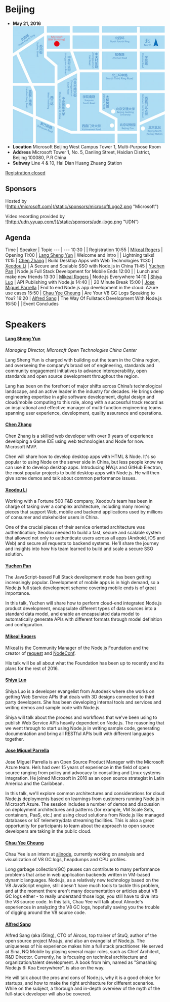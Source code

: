 # Beijing

* **May 21, 2016**
![Microsoft-Beijing](/static/beijing-map.jpg "Beijing location")
* **Location** Microsoft Beijing West Campus Tower 1, Multi-Purpose Room
* **Address** Microsoft Tower 1, No. 5, Danling Street, Haidian District, Beijing 100080, P.R China
* **Subway** Line 4 & 10, Hai Dian Huang Zhuang Station

<a class="button" href="">Registration closed</a>

## Sponsors

Hosted by  
![http://microsoft.com](/static/sponsors/microsoftLogo2.png "Microsoft")

Video recording provided by  
![http://udn.yyuap.com/](/static/sponsors/udn-logo.png "UDN")


## Agenda

Time | Speaker | Topic
--- | ---
10:30 |   | Registration
10:55 | [Mikeal Rogers](https://twitter.com/mikeal) | Opening
11:00 | [Lang Sheng Yun](https://www.linkedin.com/in/layun) | Welcome and intro
      | | Lightning talks!
11:15 | [Chen Zhang](https://github.com/zcxp) | Build Desktop Apps with Web Technologies
11:30 | [Xeodou Li](https://github.com/xeodou) | A Secure and Scalable SSO with Node.js in China
11:45 | [Yuchen Pan](https://github.com/rachel4869) | Node.js Full Stack Development for Mobile Ends
12:00 |   | Lunch and make new friends
13:30 | [Mikeal Rogers](https://twitter.com/mikeal) | Node.js Everywhere
14:10 | [Shiya Luo](https://twitter.com/ShiyaLuo) | API Publishing with Node.js
14:40 |   | 20 Minute Break
15:00 | [Jose Miguel Parrella](https://twitter.com/bureado) | End to end Node.js app development in the cloud: Azure use cases
15:50 | [Chau Yee Cheung](https://github.com/joyeecheung) |  Are Your V8 GC Logs Speaking to You?
16:20 | [Alfred Sang](https://github.com/i5ting) | The Way Of Fullstack Development With Node.js
16:50 |   | Event Concludes

# Speakers

#### [Lang Sheng Yun](https://www.linkedin.com/in/layun)
*Managing Director, Microsoft Open Technologies China Center*

Lang Sheng Yun is charged with building out the team in the China region, and overseeing the company’s broad set of engineering, standards and community engagement initiatives to advance interoperability, open standards and open source development throughout the region.

Lang has been on the forefront of major shifts across China’s technological landscape, and an active leader in the industry for decades. He brings deep engineering expertise in agile software development, digital design and cloud/mobile computing to this role, along with a successful track record as an inspirational and effective manager of multi-function engineering teams spanning user experience, development, quality assurance and operations.


#### [Chen Zhang](https://github.com/zcxp)

Chen Zhang is a skilled web developer with over 9 years of experience developing a Game IDE using web technologies and Node for now. Microsoft MVP.

Chen will share how to develop desktop apps with HTML & Node. It's so popular to using Node on the server side in China, but less people know we can use it to develop desktop apps. Introducing NW.js and GitHub Electron, the most popular projects to build desktop apps with Node.js. He will then give some demos and talk about common performance issues.

#### [Xeodou Li](https://github.com/xeodou)

Working with a Fortune 500 F&B company, Xeodou's team has been in charge of taking over a complex architecture, including many moving pieces that support Web, mobile and backend applications used by millions of consumer and stakeholder users in China.

One of the crucial pieces of their service oriented architecture was authentication; Xeodou needed to build a fast, secure and scalable system that allowed not only to authenticate users across all apps (Android, iOS and Web) and secure all requests to backend systems.
He'll share the journey and insights into how his team learned to build and scale a secure SSO solution.

#### [Yuchen Pan](https://github.com/rachel4869)

The JavaScript-based Full Stack development mode has been getting increasingly popular. Development of mobile apps is in high demand, so a Node.js full stack development scheme covering mobile ends is of great importance.

In this talk, Yuchen will share how to perform cloud-end integrated Node.js product development, encapsulate different types of data sources into a standard data model, and enable an encapsulated data model to automatically generate APIs with different formats through model definition and configuration.

#### [Mikeal Rogers](https://twitter.com/mikeal)

Mikeal is the Community Manager of the Node.js Foundation and the creator of
[request](https://github.com/request/request) and [NodeConf](http://www.nodeconf.com).

His talk will be all about what the Foundation has been up to recently and its plans for
the rest of 2016.

#### [Shiya Luo](https://twitter.com/ShiyaLuo)

Shiya Luo is a developer evangelist from Autodesk where she works on getting Web Service APIs that deals with 3D designs connected to third party developers. She has been developing internal tools and services and writing demos and sample code with Node.js.

Shiya will talk about the process and workflows that we've been using to publish Web Service APIs heavily dependent on Node.js. The reasoning that we went through to start using Node.js in writing sample code, generating documentation and bring all RESTful APIs built with different languages together.

#### [Jose Miguel Parrella](https://twitter.com/bureado)

Jose Miguel Parrella is an Open Source Product Manager with the Microsoft Azure team. He’s had over 15 years of experience in the field of open source ranging from policy and advocacy to consulting and Linux systems integration. He joined Microsoft in 2010 as an open source strategist in Latin America and the Caribbean.

In this talk, we'll explore common architectures and considerations for cloud Node.js deployments based on learnings from customers running Node.js in Microsoft Azure. The session includes a number of demos and discussion on deployment architectures and patterns (for example, VM Scale Sets, containers, PaaS, etc.) and using cloud solutions from Node.js like managed databases or IoT telemetry/data streaming facilities. This is also a great opportunity for participants to learn about the approach to open source developers are taking in the public cloud.

#### [Chau Yee Cheung](https://github.com/joyeecheung)
Chau Yee is an intern at [alinode](http://alinode.aliyun.com/), currently working on analysis and visualization of V8 GC logs, heapdumps and CPU profiles.

Long garbage collection(GC) pauses can contribute to many performance problems that arise in web application backends written in VM-based dynamic languages. Node.js, as a relatively new technology based on the V8 JavaScript engine, still doesn't have much tools to tackle this problem, and at the moment there aren't many documentation or articles about V8 GC logs either - to really understand those logs, you still have to dive into the V8 source code. In this talk, Chau Yee will talk about Alinode's experiences in analyzing the V8 GC logs, hopefully saving you the trouble of digging around the V8 source code.

#### [Alfred Sang](https://github.com/i5ting)

Alfred Sang (aka i5ting), CTO of Aircos, top trainer of StuQ, author of the open source project Moa.js, and also an evangelist of Node.js. The uniqueness of his experience makes him a full stack practitioner. He served at Sina, NQ Mobile by playing several major roles, such as Chief Architect, R&D Director. Currently, he is focusing on technical architecture and organization/talent development. A book from him, named as "Smashing Node.js 6: Koa Everywhere", is also on the way.

He will talk about the pros and cons of Node.js, why it is a good choice for startups, and how to make the right architecture for different scenarios. While on the subject, a thorough and in-depth overview of the myth of the full-stack developer will also be covered.
